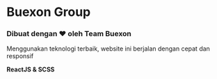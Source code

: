 <h1>Buexon Group</h1>
<h3>Dibuat dengan ❤️ oleh Team Buexon</h3>
<p>Menggunakan teknologi terbaik, website ini berjalan dengan cepat dan responsif</p>
<strong>ReactJS & SCSS</strong>
